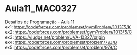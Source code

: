 # Aula11_MAC0327
Desafios de Programação - Aula 11 <br/>
ex1:  https://codeforces.com/problemset/gymProblem/101375/K<br/>
ex2:  https://codeforces.com/problemset/gymProblem/101375/C<br/>
ex3:  https://vjudge.net/problem/UVA-10327/origin<br/>
ex4:  https://codeforces.com/problemset/problem/793/B<br/>
ex5:  https://codeforces.com/problemset/problem/979/C
